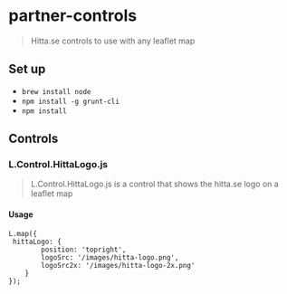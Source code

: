 partner-controls
================

> Hitta.se controls to use with any leaflet map

## Set up

* `brew install node`
* `npm install -g grunt-cli`
* `npm install`

## Controls

### L.Control.HittaLogo.js

> L.Control.HittaLogo.js is a control that shows the hitta.se logo on a leaflet map

#### Usage

```
L.map({ 
 hittaLogo: {
        position: 'topright',
        logoSrc: '/images/hitta-logo.png',
        logoSrc2x: '/images/hitta-logo-2x.png'
    }
});
```













